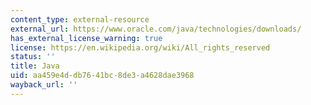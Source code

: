 ```yaml
---
content_type: external-resource
external_url: https://www.oracle.com/java/technologies/downloads/
has_external_license_warning: true
license: https://en.wikipedia.org/wiki/All_rights_reserved
status: ''
title: Java
uid: aa459e4d-db76-41bc-8de3-a4628dae3968
wayback_url: ''
---
```

